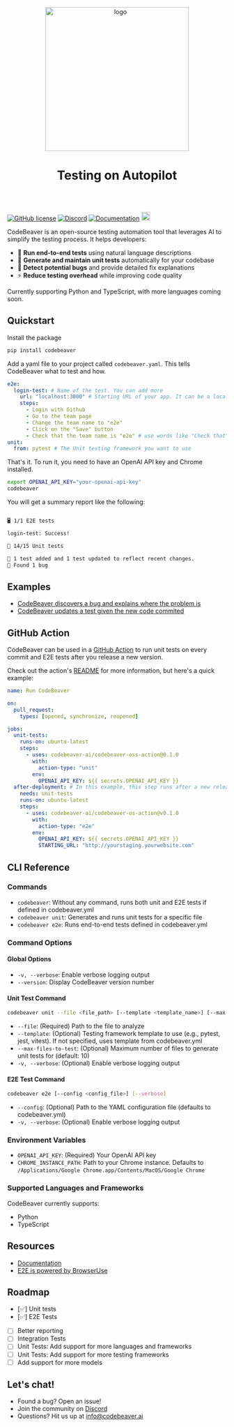  <div align="center">
 <picture>
  <source media="(prefers-color-scheme: dark)" srcset="https://www.codebeaver.ai/logo_complete_inverted.png" width="330">
  <source media="(prefers-color-scheme: light)" srcset="https://www.codebeaver.ai/logo_complete_color.png" width="330">
  <img src="https://www.codebeaver.ai/logo_complete_color.png" alt="logo" width="330">

</picture>
<h1 align="center">Testing on Autopilot</h1>
</div>
<br/><br/>

[![GitHub license](https://img.shields.io/badge/License-MIT-orange.svg)](https://github.com/codebeaver-ai/codebeaver-ai/blob/main/LICENSE)
[![Discord](https://badgen.net/badge/icon/discord?icon=discord&label&color=orange)](https://discord.gg/4QMwWdsMGt)
[![Documentation](https://img.shields.io/badge/Documentation-📖-orange)](https://docs.codebeaver.ai)
<a href="https://github.com/codebeaver-ai/codebeaver-ai/commits/main">
<img alt="GitHub" src="https://img.shields.io/github/last-commit/codebeaver-ai/codebeaver-ai/main?style=for-the-badge" height="20">
</a><br>

CodeBeaver is an open-source testing automation tool that leverages AI to simplify the testing process. It helps developers:

- 🤖 **Run end-to-end tests** using natural language descriptions
- 🧪 **Generate and maintain unit tests** automatically for your codebase
- 🐛 **Detect potential bugs** and provide detailed fix explanations
- ⚡ **Reduce testing overhead** while improving code quality

Currently supporting Python and TypeScript, with more languages coming soon.

## Quickstart

Install the package

```bash
pip install codebeaver
```

Add a yaml file to your project called `codebeaver.yaml`. This tells CodeBeaver what to test and how.

```yaml
e2e:
  login-test: # Name of the test. You can add more
    url: "localhost:3000" # Starting URL of your app. It can be a local server or a remote server
    steps:
      - Login with Github
      - Go to the team page
      - Change the team name to "e2e"
      - Click on the "Save" button
      - Check that the team name is "e2e" # use words like "Check that" to assert the results of the test
unit:
  from: pytest # The Unit testing framework you want to use
```

That's it. To run it, you need to have an OpenAI API key and Chrome installed.

```bash
export OPENAI_API_KEY="your-openai-api-key"
codebeaver

```

You will get a summary report like the following:

```bash

🖥️ 1/1 E2E tests

login-test: Success!

🧪 14/15 Unit tests

🔄 1 test added and 1 test updated to reflect recent changes.
🐛 Found 1 bug
```

## Examples

- [CodeBeaver discovers a bug and explains where the problem is](https://github.com/codebeaver-ai/codebeaver-ai/pull/8)
- [CodeBeaver updates a test given the new code commited](https://github.com/codebeaver-ai/codebeaver-ai/pull/12)

## GitHub Action

CodeBeaver can be used in a [GitHub Action](https://github.com/codebeaver-ai/codebeaver-oss-action) to run unit tests on every commit and E2E tests after you release a new version.

Check out the action's [README](https://github.com/codebeaver-ai/codebeaver-oss-action/blob/main/README.md) for more information, but here's a quick example:

```yaml
name: Run CodeBeaver

on:
  pull_request:
    types: [opened, synchronize, reopened]

jobs:
  unit-tests:
    runs-on: ubuntu-latest
    steps:
      - uses: codebeaver-ai/codebeaver-oss-action@0.1.0
        with:
          action-type: "unit"
        env:
          OPENAI_API_KEY: ${{ secrets.OPENAI_API_KEY }}
  after-deployment: # In this example, this step runs after a new release is deployed
    needs: unit-tests
    runs-on: ubuntu-latest
    steps:
      - uses: codebeaver-ai/codebeaver-os-action@v0.1.0
        with:
          action-type: "e2e"
        env:
          OPENAI_API_KEY: ${{ secrets.OPENAI_API_KEY }}
          STARTING_URL: "http://yourstaging.yourwebsite.com"
```

## CLI Reference

### Commands

- `codebeaver`: Without any command, runs both unit and E2E tests if defined in codebeaver.yml
- `codebeaver unit`: Generates and runs unit tests for a specific file
- `codebeaver e2e`: Runs end-to-end tests defined in codebeaver.yml

### Command Options

#### Global Options

- `-v, --verbose`: Enable verbose logging output
- `--version`: Display CodeBeaver version number

#### Unit Test Command

```bash
codebeaver unit --file <file_path> [--template <template_name>] [--max-files-to-test <number>] [--verbose]
```

- `--file`: (Required) Path to the file to analyze
- `--template`: (Optional) Testing framework template to use (e.g., pytest, jest, vitest). If not specified, uses template from codebeaver.yml
- `--max-files-to-test`: (Optional) Maximum number of files to generate unit tests for (default: 10)
- `-v, --verbose`: (Optional) Enable verbose logging output

#### E2E Test Command

```bash
codebeaver e2e [--config <config_file>] [--verbose]
```

- `--config`: (Optional) Path to the YAML configuration file (defaults to codebeaver.yml)
- `-v, --verbose`: (Optional) Enable verbose logging output

### Environment Variables

- `OPENAI_API_KEY`: (Required) Your OpenAI API key
- `CHROME_INSTANCE_PATH`: Path to your Chrome instance. Defaults to `/Applications/Google Chrome.app/Contents/MacOS/Google Chrome`

### Supported Languages and Frameworks

CodeBeaver currently supports:

- Python
- TypeScript

## Resources

- [Documentation](https://docs.codebeaver.ai/)
- [E2E is powered by BrowserUse](https://github.com/browser-use/browser-use)

## Roadmap

- [✅] Unit tests
- [✅] E2E Tests
- [ ] Better reporting
- [ ] Integration Tests
- [ ] Unit Tests: Add support for more languages and frameworks
- [ ] Unit Tests: Add support for more testing frameworks
- [ ] Add support for more models

## Let's chat!

- Found a bug? Open an issue!
- Join the community on [Discord](https://discord.gg/4QMwWdsMGt)
- Questions? Hit us up at [info@codebeaver.ai](mailto:info@codebeaver.ai)

